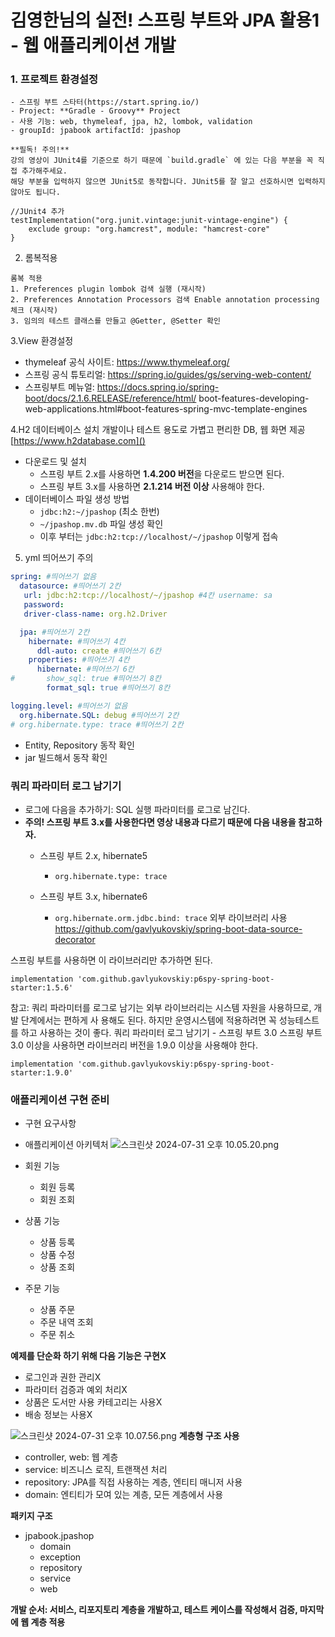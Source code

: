 # 김영한님의 실전! 스프링 부트와 JPA 활용1 - 웹 애플리케이션 개발

### 1. 프로젝트 환경설정
```
- 스프링 부트 스타터(https://start.spring.io/)
- Project: **Gradle - Groovy** Project
- 사용 기능: web, thymeleaf, jpa, h2, lombok, validation
- groupId: jpabook artifactId: jpashop

**필독! 주의!**
강의 영상이 JUnit4를 기준으로 하기 때문에 `build.gradle` 에 있는 다음 부분을 꼭 직접 추가해주세요.
해당 부분을 입력하지 않으면 JUnit5로 동작합니다. JUnit5를 잘 알고 선호하시면 입력하지 않아도 됩니다.

//JUnit4 추가
testImplementation("org.junit.vintage:junit-vintage-engine") {
    exclude group: "org.hamcrest", module: "hamcrest-core"
}
```
2. 롬복적용
```
롬복 적용
1. Preferences plugin lombok 검색 실행 (재시작)
2. Preferences Annotation Processors 검색 Enable annotation processing 체크 (재시작)
3. 임의의 테스트 클래스를 만들고 @Getter, @Setter 확인
```
3.View 환경설정
- thymeleaf 공식 사이트: https://www.thymeleaf.org/
- 스프링 공식 튜토리얼: https://spring.io/guides/gs/serving-web-content/
- 스프링부트 메뉴얼: https://docs.spring.io/spring-boot/docs/2.1.6.RELEASE/reference/html/ boot-features-developing-web-applications.html#boot-features-spring-mvc-template-engines

4.H2 데이터베이스 설치
개발이나 테스트 용도로 가볍고 편리한 DB, 웹 화면 제공
[https://www.h2database.com]()
- 다운로드 및 설치
  - 스프링 부트 2.x를 사용하면 **1.4.200 버전**을 다운로드 받으면 된다.
  - 스프링 부트 3.x를 사용하면 **2.1.214 버전 이상** 사용해야 한다. 
- 데이터베이스 파일 생성 방법
  - `jdbc:h2:~/jpashop` (최소 한번)
  - `~/jpashop.mv.db` 파일 생성 확인 
  - 이후 부터는 `jdbc:h2:tcp://localhost/~/jpashop` 이렇게 접속
5. yml 띄어쓰기 주의
```yml
spring: #띄어쓰기 없음 
  datasource: #띄어쓰기 2칸
   url: jdbc:h2:tcp://localhost/~/jpashop #4칸 username: sa
   password:
   driver-class-name: org.h2.Driver

  jpa: #띄어쓰기 2칸 
    hibernate: #띄어쓰기 4칸
      ddl-auto: create #띄어쓰기 6칸 
    properties: #띄어쓰기 4칸
      hibernate: #띄어쓰기 6칸 
#       show_sql: true #띄어쓰기 8칸
        format_sql: true #띄어쓰기 8칸

logging.level: #띄어쓰기 없음 
  org.hibernate.SQL: debug #띄어쓰기 2칸
# org.hibernate.type: trace #띄어쓰기 2칸
```

- Entity, Repository 동작 확인
- jar 빌드해서 동작 확인

### 쿼리 파라미터 로그 남기기

- 로그에 다음을 추가하기: SQL 실행 파라미터를 로그로 남긴다.
- **주의! 스프링 부트 3.x를 사용한다면 영상 내용과 다르기 때문에 다음 내용을 참고하자.**
  - 스프링 부트 2.x, hibernate5 
    - `org.hibernate.type: trace`
    
  - 스프링 부트 3.x, hibernate6 
    -  `org.hibernate.orm.jdbc.bind: trace`
        외부 라이브러리 사용
        https://github.com/gavlyukovskiy/spring-boot-data-source-decorator

스프링 부트를 사용하면 이 라이브러리만 추가하면 된다.
```
implementation 'com.github.gavlyukovskiy:p6spy-spring-boot-starter:1.5.6'
```
참고: 쿼리 파라미터를 로그로 남기는 외부 라이브러리는 시스템 자원을 사용하므로, 개발 단계에서는 편하게 사 용해도 된다. 하지만 운영시스템에 적용하려면 꼭 성능테스트를 하고 사용하는 것이 좋다.
쿼리 파라미터 로그 남기기 - 스프링 부트 3.0
스프링 부트 3.0 이상을 사용하면 라이브러리 버전을 1.9.0 이상을 사용해야 한다.
```
implementation 'com.github.gavlyukovskiy:p6spy-spring-boot-starter:1.9.0'
```
### 애플리케이션 구현 준비
- 구현 요구사항 
- 애플리케이션 아키텍처
![스크린샷 2024-07-31 오후 10.05.20.png](..%2F..%2F..%2F..%2Fvar%2Ffolders%2Fng%2Fx8lr0xx95cl8ffxd1ktw1cf80000gn%2FT%2FTemporaryItems%2FNSIRD_screencaptureui_KFbrmq%2F%EC%8A%A4%ED%81%AC%EB%A6%B0%EC%83%B7%202024-07-31%20%EC%98%A4%ED%9B%84%2010.05.20.png)

- 회원 기능
  - 회원 등록
  - 회원 조회 
- 상품 기능
  - 상품 등록 
  - 상품 수정
  - 상품 조회 
- 주문 기능
  - 상품 주문
  - 주문 내역 조회 
  - 주문 취소
   
**예제를 단순화 하기 위해 다음 기능은 구현X** 
  - 로그인과 권한 관리X 
  - 파라미터 검증과 예외 처리X 
  - 상품은 도서만 사용 카테고리는 사용X 
  - 배송 정보는 사용X

![스크린샷 2024-07-31 오후 10.07.56.png](..%2F..%2F..%2F..%2Fvar%2Ffolders%2Fng%2Fx8lr0xx95cl8ffxd1ktw1cf80000gn%2FT%2FTemporaryItems%2FNSIRD_screencaptureui_mm1INJ%2F%EC%8A%A4%ED%81%AC%EB%A6%B0%EC%83%B7%202024-07-31%20%EC%98%A4%ED%9B%84%2010.07.56.png)
**계층형 구조 사용**
- controller, web: 웹 계층
- service: 비즈니스 로직, 트랜잭션 처리
- repository: JPA를 직접 사용하는 계층, 엔티티 매니저 사용 
- domain: 엔티티가 모여 있는 계층, 모든 계층에서 사용

**패키지 구조** 
- jpabook.jpashop 
  - domain 
  - exception 
  - repository 
  - service 
  - web

**개발 순서: 서비스, 리포지토리 계층을 개발하고, 테스트 케이스를 작성해서 검증, 마지막에 웹 계층 적용**